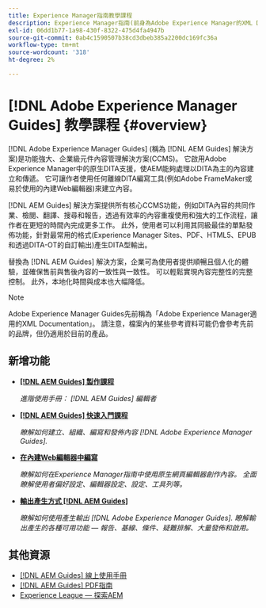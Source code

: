 ```yaml
---
title: Experience Manager指南教學課程
description: Experience Manager指南(前身為Adobe Experience Manager的XML Documentation)的教學課程系列。
exl-id: 06dd1b77-1a98-430f-8322-475d4fa4947b
source-git-commit: 0ab4c1590507b38cd3dbeb385a2200dc169fc36a
workflow-type: tm+mt
source-wordcount: '318'
ht-degree: 2%

---
```


# [!DNL Adobe Experience Manager Guides] 教學課程 {#overview}

[!DNL Adobe Experience Manager Guides] (稱為 [!DNL AEM Guides] 解決方案)是功能強大、企業級元件內容管理解決方案(CCMS)。 它啟用Adobe Experience Manager中的原生DITA支援，使AEM能夠處理以DITA為主的內容建立和傳遞。 它可讓作者使用任何離線DITA編寫工具(例如Adobe FrameMaker或易於使用的內建Web編輯器)來建立內容。

[!DNL AEM Guides] 解決方案提供所有核心CCMS功能，例如DITA內容的共同作業、檢閱、翻譯、搜尋和報告，透過有效率的內容重複使用和強大的工作流程，讓作者在更短的時間內完成更多工作。 此外，使用者可以利用其同級最佳的單點發佈功能，針對最常用的格式(Experience Manager Sites、PDF、HTML5、EPUB和透過DITA-OT的自訂輸出)產生DITA型輸出。

替換為 [!DNL AEM Guides] 解決方案，企業可為使用者提供順暢且個人化的體驗，並確保售前與售後內容的一致性與一致性。 可以輕鬆實現內容完整性的完整控制。 此外，本地化時間與成本也大幅降低。

>[!NOTE]
> 
> Adobe Experience Manager Guides先前稱為「Adobe Experience Manager適用的XML Documentation」。 請注意，檔案內的某些參考資料可能仍會參考先前的品牌，但仍適用於目前的產品。

## 新增功能

* **[[!DNL AEM Guides] 製作課程](course-3/overview.md)**

   *進階使用手冊： [!DNL AEM Guides] 編輯者*

* **[[!DNL AEM Guides] 快速入門課程](course-1/overview.md)**

   *瞭解如何建立、組織、編寫和發佈內容 [!DNL Adobe Experience Manager Guides].*

* **[在內建Web編輯器中編寫](course-3/overview.md)**

   *瞭解如何在Experience Manager指南中使用原生網頁編輯器創作內容。 全面瞭解使用者偏好設定、編輯器設定、設定、工具列等。*

* **[輸出產生方式 [!DNL AEM Guides]](course-2/overview.md)**

   *瞭解如何使用產生輸出 [!DNL Adobe Experience Manager Guides]. 瞭解輸出產生的各種可用功能 — 報告、基線、條件、疑難排解、大量發佈和啟用。*


## 其他資源

* [[!DNL AEM Guides] 線上使用手冊](https://help.adobe.com/en_US/xml-documentation-for-adobe-experience-manager/index.html)
* [[!DNL AEM Guides] PDF指南](https://helpx.adobe.com/support/xml-documentation-for-experience-manager.html)
* [Experience League — 探索AEM](https://experienceleague.adobe.com/#recommended/solutions/experience-manager)
